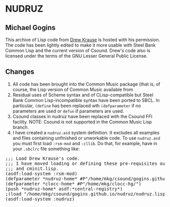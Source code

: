 # NUDRUZ
## Michael Gogins

This archive of Lisp code from [Drew Krause](http://www.drew-krause.com/) is hosted with his permission. 
The code has been lightly edited to make it more usable with Steel Bank Common Lisp and the current version of Csound. 
Drew's code also is licensed under the terms of the GNU Lesser General Public License.

## Changes

1. All code has been brought into the Common Music package (that is, of course, the Lisp version of Common Music available 
from 
1. Residual uses of Scheme syntax and of CLisp-compatible but Steel Bank Common Lisp-incompatible syntax have been ported 
to SBCL. In particular, `(define` has been replaced wth `(defparameter` if no parameters are used or `defun` if parameters 
are used.
1. Csound classes in nudruz have been replaced with the Csound FFI facility. NOTE: Csound is not supported in the 
 Common Music Lisp branch.
1. I have created a `nudruz.asd` system definition. It excludes all examples and files containing unfinished or unworkable 
code. To use `nudruz.asd` you must first load `:rsm-mod` and `:cllib`. Do that, for example, have in 
your `.sbclrc` file something like:

<pre>
;;; Load Drew Krause's code.
;;; I have moved loading or defining these pre-requisites out of nudruz.lisp 
;;; and cminit.lisp.
(asdf:load-system :rsm-mod)
(defparameter *nudruz-home* #P"/home/mkg/csound/gogins.github.io/nudruz/")
(defparameter *clocc-home* #P"/home/mkg/clocc-hg/")
(push *nudruz-home* asdf:*central-registry*)
;(load "/home/mkg/csound/gogins.github.io/nudruz/nudruz.lisp")
(asdf:load-system :nudruz)
</pre>
